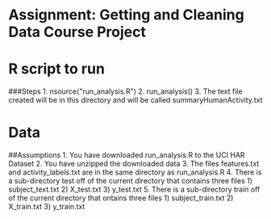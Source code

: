 # Assignment: Getting and Cleaning Data Course Project

# R script to run
###Steps
	1.  nsource("run_analysis.R")	2.  run_analysis()
	3.  The text file created will be in this directory and will be called summaryHumanActivity.txt

# Data
##Assumptions
	1. You have downloaded run_analysis.R to the UCI HAR Dataset
	2. You have unzipped the downloaded data
	3. The files features.txt and activity_labels.txt are in the same directory as run_analysis.R
	4. There is a sub-directory test off of the current directory that contains three files
		1) subject_text.txt
		2) X_test.txt
		3) y_test.txt
	5. There is a sub-directory train off of the current directory that ontains three files
		1) subject_train.txt
		2) X_train.txt
		3) y_train.txt  
	